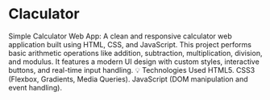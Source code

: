 # Claculator
Simple Calculator Web App: 
A clean and responsive calculator web application built using HTML, CSS, and JavaScript. This project performs basic arithmetic operations like addition, subtraction, multiplication, division, and modulus. It features a modern UI design with custom styles, interactive buttons, and real-time input handling.
💡 Technologies Used
HTML5.
CSS3 (Flexbox, Gradients, Media Queries).
JavaScript (DOM manipulation and event handling).
